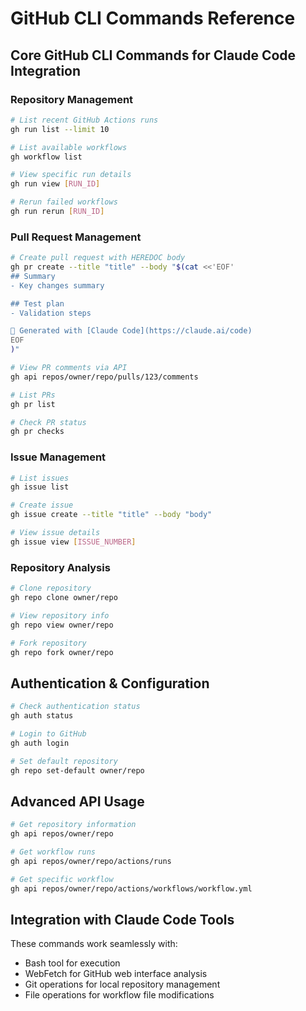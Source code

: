 # GitHub CLI Commands Reference

## Core GitHub CLI Commands for Claude Code Integration

### Repository Management
```bash
# List recent GitHub Actions runs
gh run list --limit 10

# List available workflows
gh workflow list

# View specific run details
gh run view [RUN_ID]

# Rerun failed workflows
gh run rerun [RUN_ID]
```

### Pull Request Management
```bash
# Create pull request with HEREDOC body
gh pr create --title "title" --body "$(cat <<'EOF'
## Summary
- Key changes summary

## Test plan
- Validation steps

🤖 Generated with [Claude Code](https://claude.ai/code)
EOF
)"

# View PR comments via API
gh api repos/owner/repo/pulls/123/comments

# List PRs
gh pr list

# Check PR status
gh pr checks
```

### Issue Management
```bash
# List issues
gh issue list

# Create issue
gh issue create --title "title" --body "body"

# View issue details
gh issue view [ISSUE_NUMBER]
```

### Repository Analysis
```bash
# Clone repository
gh repo clone owner/repo

# View repository info
gh repo view owner/repo

# Fork repository
gh repo fork owner/repo
```

## Authentication & Configuration
```bash
# Check authentication status
gh auth status

# Login to GitHub
gh auth login

# Set default repository
gh repo set-default owner/repo
```

## Advanced API Usage
```bash
# Get repository information
gh api repos/owner/repo

# Get workflow runs
gh api repos/owner/repo/actions/runs

# Get specific workflow
gh api repos/owner/repo/actions/workflows/workflow.yml
```

## Integration with Claude Code Tools
These commands work seamlessly with:
- Bash tool for execution
- WebFetch for GitHub web interface analysis
- Git operations for local repository management
- File operations for workflow file modifications